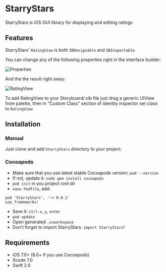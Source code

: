 # StarryStars

StarryStars is iOS GUI library for displaying and editing ratings

## Features
StarryStars' ```RatingView``` is both ```IBDesignable``` and ```IBInspectable```

You can change any of the following properties right in the interface builder:

![Properties](http://i.imgur.com/puU9Ypc.png)

And the the result right away:

![RatingView](http://i.imgur.com/r3bMqDT.png)

To add RatingView to your Storyboard/.xib file just drag a generic UIView from palette, then in "Custom Class" section of identity inspector set class to ```RatingView```

## Installation

### Manual
Just clone and add ```StarryStars``` directory to your project.

### Cocoapods
- Make sure that you use latest stable Cocoapods version: `pod --version`
- If not, update it: `sudo gem install cocoapods`
- `pod init` in you project root dir
- `nano Podfile`, add:

```
pod 'StarryStars', '~> 0.0.1'
use_frameworks! 
``` 
- Save it: `ctrl-x`, `y`, `enter`
- `pod update`
- Open generated `.xcworkspace`
- Don't forget to import StarryStars: `import StarryStars`!

## Requirements

- iOS 7.0+ (8.0+ if you use Cocoapods)
- Xcode 7.0
- Swift 2.0
